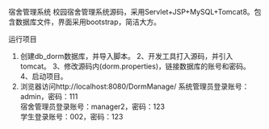 
宿舍管理系统
校园宿舍管理系统源码，采用Servlet+JSP+MySQL+Tomcat8。包含数据库文件，界面采用bootstrap，简洁大方。



运行项目
1.  创建db_dorm数据库，并导入脚本。
2、开发工具打入源码，并引入tomcat。
3、修改源码内(dorm.properties)，链接数据库的账号和密码。
4、启动项目。
5.  浏览器访问http://localhost:8080/DormManage/
    系统管理员登录账号：admin，密码：111  
    宿舍管理员登录账号：manager2，密码：123  
    学生登录账号：002，密码：123  

